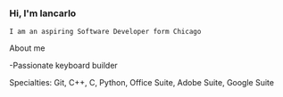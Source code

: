 ### Hi, I'm Iancarlo

    I am an aspiring Software Developer form Chicago 

About me 



-Passionate keyboard builder 

Specialties: Git, C++, C, Python, Office Suite, Adobe Suite, Google Suite

